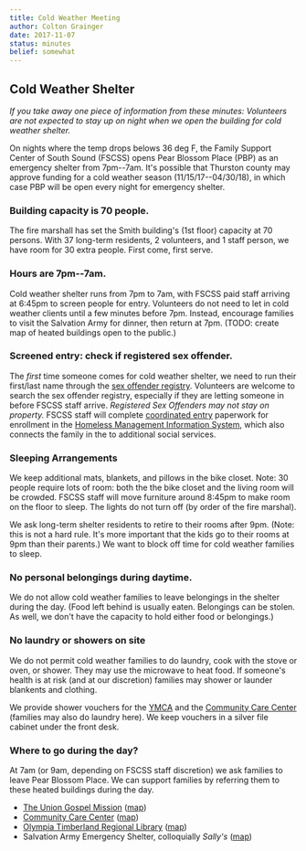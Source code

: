 ```yaml
---
title: Cold Weather Meeting
author: Colton Grainger
date: 2017-11-07
status: minutes
belief: somewhat
---
```


## Cold Weather Shelter

*If you take away one piece of information from these minutes: Volunteers are not expected to stay up on night when we open the building for cold weather shelter.*

On nights where the temp drops belows 36 deg F, the Family Support Center of South Sound (FSCSS) opens Pear Blossom Place (PBP) as an emergency shelter from 7pm--7am. It's possible that Thurston county may approve funding for a cold weather season (11/15/17--04/30/18), in which case PBP will be open every night for emergency shelter. 

### Building capacity is 70 people.
The fire marshall has set the Smith building's (1st floor) capacity at 70 persons. With 37 long-term residents, 2 volunteers, and 1 staff person, we have room for 30 extra people. First come, first serve.

### Hours are 7pm--7am.
Cold weather shelter runs from 7pm to 7am, with FSCSS paid staff arriving at 6:45pm to screen people for entry. Volunteers do not need to let in cold weather clients until a few minutes before 7pm. Instead, encourage families to visit the Salvation Army for dinner, then return at 7pm. (TODO: create map of heated buildings open to the public.)

### Screened entry: check if registered sex offender.
The *first* time someone comes for cold weather shelter, we need to run their first/last name through the [sex offender registry](https://www.nsopw.gov/). Volunteers are welcome to search the sex offender registry, especially if they are letting someone in before FSCSS staff arrive. *Registered Sex Offenders may not stay on property.* FSCSS staff will complete [coordinated entry](https://deptofcommerce.app.box.com/s/8nt4mgmr3izkj9juizisji9w6igdgjd6) paperwork for enrollment in the [Homeless Management Information System](http://www.commerce.wa.gov/serving-communities/homelessness/hmis/), which also connects the family in the to additional social services. 

### Sleeping Arrangements
We keep additional mats, blankets, and pillows in the bike closet. Note: 30 people require lots of room: both the the bike closet and the living room will be crowded. FSCSS staff will move furniture around 8:45pm to make room on the floor to sleep. The lights do not turn off (by order of the fire marshal).

We ask long-term shelter residents to retire to their rooms after 9pm. (Note: this is not a hard rule. It's more important that the kids go to their rooms at 9pm than their parents.) We want to block off time for cold weather families to sleep.

### No personal belongings during daytime.
We do not allow cold weather families to leave belongings in the shelter during the day. (Food left behind is usually eaten. Belongings can be stolen. As well, we don't have the capacity to hold either food or belongings.) 

### No laundry or showers on site
We do not permit cold weather families to do laundry, cook with the stove or oven, or shower. They may use the microwave to heat food. If someone's health is at risk (and at our discretion) families may shower or launder blankents and clothing.

We provide shower vouchers for the [YMCA](https://www.google.com/maps/place/South+Sound+YMCA+-+Downtown+YMCA/@47.0438296,-122.9686698,12z/data=!4m8!1m2!2m1!1sYMCA+olympia!3m4!1s0x5491751bc115f4a1:0x3399d2a90110a045!8m2!3d47.043851!4d-122.8986301) and the [Community Care Center](http://washington.providence.org/clinics/providence-community-care-center/) (families may also do laundry here). We keep vouchers in a silver file cabinet under the front desk.

### Where to go during the day?

At 7am (or 9am, depending on FSCSS staff discretion) we ask families to leave Pear Blossom Place. We can support families by referring them to these heated buildings during the day.

- [The Union Gospel Mission](http://www.ougm.org/) ([map](https://www.google.com/maps/place/Olympia+Union+Gospel+Mission/@47.048138,-122.9023151,17z/data=!3m1!4b1!4m5!3m4!1s0x54917519a6847141:0xc6cc6eecf622d0c1!8m2!3d47.048138!4d-122.9001264))
- [Community Care Center](http://washington.providence.org/clinics/providence-community-care-center/) ([map](https://www.google.com/maps/place/Providence+Community+Care+Center/@47.0457611,-122.8995449,17z/data=!3m1!4b1!4m5!3m4!1s0x54917519513c91dd:0xece682ae23c7efd1!8m2!3d47.0457611!4d-122.8995449))
- [Olympia Timberland Regional Library](http://www.trl.org/Locations/Pages/LibraryInformation.aspx?lib=ol) ([map](https://www.google.com/maps/place/Olympia+Timberland+Library/@47.0412387,-122.9002976,17z/data=!3m1!4b1!4m5!3m4!1s0x5491751d90a12da9:0x8a9f18ea3ed43d65!8m2!3d47.0412387!4d-122.8981089))
- Salvation Army Emergency Shelter, colloquially *Sally's* ([map](https://www.google.com/maps/place/The+Salvation+Army+Emergency/@47.0448785,-122.8925263,17z/data=!3m1!4b1!4m5!3m4!1s0x5491751f98cbd5ab:0x6d3c24ab0e02b984!8m2!3d47.0448785!4d-122.8925263))

